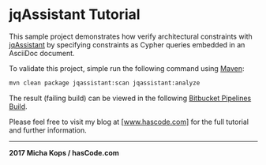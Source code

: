 # jqAssistant Tutorial

This sample project demonstrates how verify architectural 
constraints with [jqAssistant] by specifying constraints as Cypher queries 
embedded in an AsciiDoc document.

To validate this project, simple run the following command using [Maven]:

```bash
mvn clean package jqassistant:scan jqassistant:analyze
```

The result (failing build) can be viewed in the following [Bitbucket Pipelines Build].

Please feel free to visit my blog at [www.hascode.com] for the full tutorial and further information.

----

**2017 Micha Kops / hasCode.com**

   [jqAssistant]:https://jqassistant.org/
   [www.hascode.com]:http://www.hascode.com/
   [Maven]:http://maven.apache.org/
   [Bitbucket Pipelines Build]:https://bitbucket.org/hascode/jqassistant-tutorial/addon/pipelines/home#!/
   
